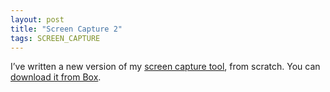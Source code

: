 ```yaml
---
layout: post
title: "Screen Capture 2"
tags: SCREEN_CAPTURE
---
```


I’ve written a new version of my [screen capture tool]({{site.baseUrl}}projects/screen-capture/), from scratch. You can [download it from Box](https://app.box.com/s/4lwepaw898f5ir3bv1dy).